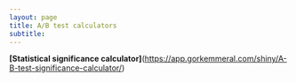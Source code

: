 ```yaml
---
layout: page
title: A/B test calculators
subtitle: 
---
```


**[Statistical significance calculator]**(https://app.gorkemmeral.com/shiny/A-B-test-significance-calculator/)
